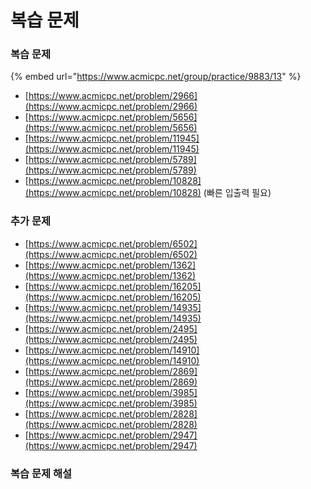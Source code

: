 # 복습 문제

### 복습 문제

{% embed url="https://www.acmicpc.net/group/practice/9883/13" %}

* [https://www.acmicpc.net/problem/2966](https://www.acmicpc.net/problem/2966)
* [https://www.acmicpc.net/problem/5656](https://www.acmicpc.net/problem/5656)
* [https://www.acmicpc.net/problem/11945](https://www.acmicpc.net/problem/11945)
* [https://www.acmicpc.net/problem/5789](https://www.acmicpc.net/problem/5789)
* [https://www.acmicpc.net/problem/10828](https://www.acmicpc.net/problem/10828) \(빠른 입출력 필요\)



### 추가 문제

* [https://www.acmicpc.net/problem/6502](https://www.acmicpc.net/problem/6502)
* [https://www.acmicpc.net/problem/1362](https://www.acmicpc.net/problem/1362)
* [https://www.acmicpc.net/problem/16205](https://www.acmicpc.net/problem/16205)
* [https://www.acmicpc.net/problem/14935](https://www.acmicpc.net/problem/14935)
* [https://www.acmicpc.net/problem/2495](https://www.acmicpc.net/problem/2495)
* [https://www.acmicpc.net/problem/14910](https://www.acmicpc.net/problem/14910)
* [https://www.acmicpc.net/problem/2869](https://www.acmicpc.net/problem/2869)
* [https://www.acmicpc.net/problem/3985](https://www.acmicpc.net/problem/3985)
* [https://www.acmicpc.net/problem/2828](https://www.acmicpc.net/problem/2828)
* [https://www.acmicpc.net/problem/2947](https://www.acmicpc.net/problem/2947)



### 복습 문제 해설



